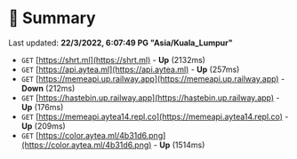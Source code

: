 # 📖 Summary
Last updated: **22/3/2022, 6:07:49 PG "Asia/Kuala_Lumpur"**

- `GET` [https://shrt.ml](https://shrt.ml) - **Up** (2132ms)
- `GET` [https://api.aytea.ml](https://api.aytea.ml) - **Up** (257ms)
- `GET` [https://memeapi.up.railway.app](https://memeapi.up.railway.app) - **Down** (212ms)
- `GET` [https://hastebin.up.railway.app](https://hastebin.up.railway.app) - **Up** (176ms)
- `GET` [https://memeapi.aytea14.repl.co](https://memeapi.aytea14.repl.co) - **Up** (209ms)
- `GET` [https://color.aytea.ml/4b31d6.png](https://color.aytea.ml/4b31d6.png) - **Up** (1514ms)
